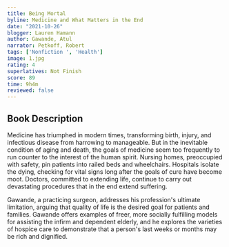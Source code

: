 ```yaml
---
title: Being Mortal
byline: Medicine and What Matters in the End
date: "2021-10-26"
blogger: Lauren Hamann
author: Gawande, Atul
narrator: Petkoff, Robert
tags: ['Nonfiction ', 'Health']
image: 1.jpg
rating: 4
superlatives: Not Finish
score: 89
time: 9h4m
reviewed: false
---
```


## Book Description

Medicine has triumphed in modern times, transforming birth, injury, and infectious disease from harrowing to manageable. But in the inevitable condition of aging and death, the goals of medicine seem too frequently to run counter to the interest of the human spirit. Nursing homes, preoccupied with safety, pin patients into railed beds and wheelchairs. Hospitals isolate the dying, checking for vital signs long after the goals of cure have become moot. Doctors, committed to extending life, continue to carry out devastating procedures that in the end extend suffering.

Gawande, a practicing surgeon, addresses his profession's ultimate limitation, arguing that quality of life is the desired goal for patients and families. Gawande offers examples of freer, more socially fulfilling models for assisting the infirm and dependent elderly, and he explores the varieties of hospice care to demonstrate that a person's last weeks or months may be rich and dignified.